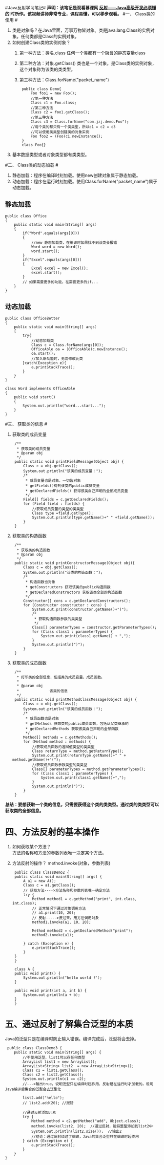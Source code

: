 #Java反射学习笔记#
**声明：该笔记是观看慕课网 [反射——Java高级开发必须懂的](http://www.imooc.com/learn/199 ) 时所作。该视频讲师非常专业，课程易懂，可以移步观看。**
#一、 Class类的使用 #
1. 类是对象吗？在Java里面，万事万物皆对象。类是java.lang.Class的实例对象。任何类都是Class的实例对象。
2. 如何创建Class类的实例对象？
	1. 第一种方法：类名.class  任何一个类都有一个隐含的静态变量class
	2. 第二种方法：对象.getClass()
类也是一个对象，是Class类的实例对象，这个对象称为该类的类类型。
	3. 第三种方法：Class.forName("packet_name")   

			public class Demo{
				Foo foo1 = new Foo();
				//第一种方法
				Class c1 = Foo.class;
				//第二种方法
				Class c2 = foo1.getClass();
				//第三种方法
				Class c3 = Class.forName("com.jzj.demo.Foo");
				//每个类的都只有一个类类型，所以c1 = c2 = c3
				//可以使用类类型创建类的对象实例
				Foo foo2 = (Foo)c1.newInstance();
			}
			class Foo{}
3. 基本数据类型或者对象类型都有类类型。    
	
#二、 Class类的动态加载 #

1. 静态加载：程序在编译时刻加载。使用new创建对象属于静态加载。
2. 动态加载：程序在运行时刻加载。使用Class.forName("packet_name")属于动态加载。

## 静态加载 ##

	public class Office 
	{
		public static void main(String[] args) 
		{
			if("Word".equals(args[0]))
			{
				//new 静态加载类，在编译时如果找不到该类会报错
				Word word = new Word();
				word.start();
			}
			if("Excel".equals(args[0]))
			{
				Excel excel = new Excel();
				excel.start();
			}
			// 如果需要更多的功能，在需要更多的if...
		}
	}

## 动态加载 ##

	public class OfficeBetter 
	{
		public static void main(String[] args) 
		{
			try{
				//动态加载类
				Class c = Class.forName(args[0]);
				OfficeAble oa = (OfficeAble)c.newInstance();
				oa.start();
				//加入新功能时，无需修改此类
			}catch(Exception e){
				e.printStackTrace();
			}
		}
	}

	class Word implements OfficeAble
	{
		public void start()
		{
			System.out.println("word...start...");
		}
	}

#三、 获取类的信息 #

1. 获取类的成员变量
    
        /**
    	 * 获取类的成员变量
    	 * @param obj
    	 */
    	public static void printFieldMessage(Object obj) {
    		Class c = obj.getClass();
    		System.out.println("该类的成员变量：");
    		/*
    		 * 成员变量也是对象，一切皆对象
    		 * getFields()得到该类的public成员变量
    		 * getDeclaredFields() 获得该类自己声明的全部成员变量
    		 */
    		Field[] fields = c.getDeclaredFields();
    		for (Field field : fields) {
    			//获取成员变量的类型的类类型
    			Class type =field.getType();
    			System.out.println(type.getName()+" " +field.getName());
    		}
    	}
2. 获取类的构造函数

	   	/**
    	 * 获取类的构造函数
    	 * @param obj
    	 */
    	public static void printConstructorMessage(Object obj){
    		Class c = obj.getClass();
    		System.out.println("该类的构造函数：");
    		/*
    		 * 构造函数也对象
    		 * getConstructors 获取该类的public构造函数
    		 * getDeclaredConstructors 获取该类全部的构造函数
    		 */
    		Constructor[] cons = c.getDeclaredConstructors();
    		for (Constructor constructor : cons) {
    			System.out.print(constructor.getName()+"(");
    			/*
    			 * 获取构造函数参数的类类型
    			 */
    			Class[] parameterTypes = constructor.getParameterTypes();
    			for (Class class1 : parameterTypes) {
    				System.out.print(class1.getName() + ",");
    			}
    			System.out.println(")");
    		}
    	}
3. 获取类的成员函数

	    /**
    	 * 打印类的全部信息，包括类的成员变量，成员函数。
    	 * 
    	 * @param obj
		 *              该类的信息
    	 */
    	public static void printMethodClassMessage(Object obj) {
    		Class c = obj.getClass();
    		System.out.println("该类的成员函数：");
    		/*
    		 * 成员函数也是对象
    		 * getMethods 获取类的public成员函数，包括从父类继承的
    		 * getDeclaredMethods 获取该类自己声明的全部函数
    		 */
    		Method[] methods = c.getMethods();
    		for (Method method : methods) {
    			//获取成员函数的返回值类型的类类型
    			Class returnType = method.getReturnType();
    			System.out.print(returnType.getName()+" " + method.getName()+"(");
    			//获取成员函数参数类型的类类型
    			Class[] parameterTypes = method.getParameterTypes();
    			for (Class class1 : parameterTypes) {
    				System.out.print(class1.getName()+",");
    			}
    			System.out.println(")");
    		}
    	}
    
**总结：要想获取一个类的信息，只需要获得这个类的类类型。通过类的类类型可以获取类的全部信息。**

# 四、方法反射的基本操作 #

1. 如何获取某个方法？   
   方法的名称和方法的参数列表唯一决定某个方法。
2. 方法反射的操作？
   method.invoke(对象，参数列表)
    
        public class ClassDemo2 {
    	public static void main(String[] args) {
    		A a1 = new A();
    		Class c = a1.getClass();
    		// 获取方法---->方法名称和参数列表唯一确定方法
    		try {
    			Method method1 = c.getMethod("print", int.class, int.class);
    			// 正常情况下通过对象调用方法
    			// a1.print(10, 20);
    			// 反射----->反过来，用方法调用对象
    			method1.invoke(a1, 10, 20);
    
    			Method method2 = c.getDeclaredMethod("print");
    			method2.invoke(a1);
    
    		} catch (Exception e) {
    			e.printStackTrace();
    		}
    	}
    	}
    
    	class A {
    	public void print() {
    		System.out.println("hello world !");
    	}
    
    	public void print(int a, int b) {
    		System.out.println(a + b);
    	}
		}

# 五、通过反射了解集合泛型的本质 #

Java的泛型只是在编译时防止输入错误。编译完成后，泛型将会去掉。

	 public class ClassDemo3 {
    	public static void main(String[] args) {
    		//不使用泛型，list1可以存任何类型
    		ArrayList list1 = new ArrayList(); 
    		ArrayList<String> list2  = new ArrayList<String>();
    		Class c1 = list1.getClass();
    		Class c2 = list2.getClass();
    		System.out.println(c1 == c2);
    		//--->输出true，说明泛型只在编译时起作用，反射是在运行时才加载的。说明Java编译后集合的泛型会去泛型化
    		
    		list2.add("hello");
    		// list2.add(20); //报错
    		
    		//通过反射添加元素
    		try {
    			Method method = c2.getMethod("add", Object.class);
    			method.invoke(list2, 20);  //通过反射，能将整型添加到list2中
    			System.out.println(list2.size());  //输出2
    			//结论：通过反射绕过了编译，Java的集合泛型只在编译时起作用
    		} catch (Exception e) {
    			e.printStackTrace();
    		} 
    	}
    }
